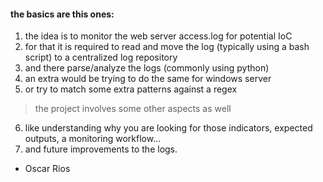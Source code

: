 #### the basics are this ones:
1. the idea is to monitor the web server access.log for potential IoC
2. for that it is required to read and move the log (typically using a bash script)  to a centralized log repository
3. and there parse/analyze the logs (commonly using python)
4. an extra would be trying to do the same for windows server
5. or try to match some extra patterns against a regex
> the project involves some other aspects as well
6. like understanding why you are looking for those indicators, expected outputs, a monitoring workflow...
7. and future improvements to the logs.

- Oscar Rios

